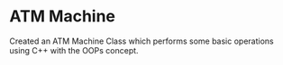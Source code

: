 # ATM Machine
Created an ATM Machine Class which  performs some basic operations using C++ with the OOPs concept. 

